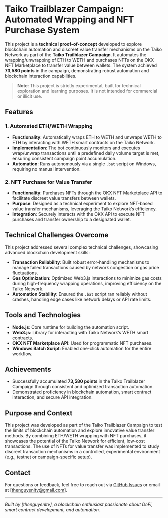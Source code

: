 # Taiko Trailblazer Campaign: Automated Wrapping and NFT Purchase System

This project is a **technical proof-of-concept** developed to explore blockchain automation and discreet value transfer mechanisms on the Taiko Network as part of the **Taiko Trailblazer Campaign**. It automates the wrapping/unwrapping of ETH to WETH and purchases NFTs on the OKX NFT Marketplace to transfer value between wallets. The system achieved **73,580 points** in the campaign, demonstrating robust automation and blockchain interaction capabilities.

> **Note**: This project is strictly experimental, built for technical exploration and learning purposes. It is not intended for commercial or illicit use.

## Features

### 1. Automated ETH/WETH Wrapping
- **Functionality**: Automatically wraps ETH to WETH and unwraps WETH to ETH by interacting with WETH smart contracts on the Taiko Network.
- **Implementation**: The bot continuously monitors and executes wrap/unwrap transactions until a predefined daily volume target is met, ensuring consistent campaign point accumulation.
- **Automation**: Runs autonomously via a single `.bat` script on Windows, requiring no manual intervention.

### 2. NFT Purchase for Value Transfer
- **Functionality**: Purchases NFTs through the OKX NFT Marketplace API to facilitate discreet value transfers between wallets.
- **Purpose**: Designed as a technical experiment to explore NFT-based value transfer mechanisms, leveraging the Taiko Network’s efficiency.
- **Integration**: Securely interacts with the OKX API to execute NFT purchases and transfer ownership to a designated wallet.

## Technical Challenges Overcome
This project addressed several complex technical challenges, showcasing advanced blockchain development skills:

- **Transaction Reliability**: Built robust error-handling mechanisms to manage failed transactions caused by network congestion or gas price fluctuations.
- **Gas Optimization**: Optimized Web3.js interactions to minimize gas costs during high-frequency wrapping operations, improving efficiency on the Taiko Network.
- **Automation Stability**: Ensured the `.bat` script ran reliably without crashes, handling edge cases like network delays or API rate limits.

## Tools and Technologies
- **Node.js**: Core runtime for building the automation script.
- **Web3.js**: Library for interacting with Taiko Network’s WETH smart contracts.
- **OKX NFT Marketplace API**: Used for programmatic NFT purchases.
- **Windows Batch Script**: Enabled one-click automation for the entire workflow.

## Achievements
- Successfully accumulated **73,580 points** in the Taiko Trailblazer Campaign through consistent and optimized transaction automation.
- Demonstrated proficiency in blockchain automation, smart contract interaction, and secure API integration.

## Purpose and Context
This project was developed as part of the Taiko Trailblazer Campaign to test the limits of blockchain automation and explore innovative value transfer methods. By combining ETH/WETH wrapping with NFT purchases, it showcases the potential of the Taiko Network for efficient, low-cost transactions. The use of NFTs for value transfer was implemented to study discreet transaction mechanisms in a controlled, experimental environment (e.g., testnet or campaign-specific setup).

## Contact
For questions or feedback, feel free to reach out via [GitHub Issues](https://github.com/thenguyenltv/taiko-wrap/issues) or email at [thenguyenltv@gmail.com].

---

*Built by [thenguyenltv], a blockchain enthusiast passionate about DeFi, smart contract development, and automation.*
